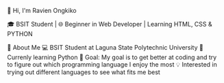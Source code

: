 👋 Hi, I'm Ravien Ongkiko

🎓 BSIT Student | 🌐 Beginner in Web Developer | Learning HTML, CSS & PYTHON

🚀 About Me
💻 BSIT Student at Laguna State Polytechnic University
🔭 Currenly learning Python
🎯 Goal: My goal is to get better at coding and try to figure out which programming language I enjoy the most 💡 Interested in trying out different languages to see what fits me best
